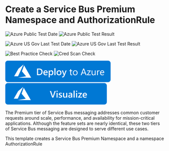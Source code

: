 # Create a Service Bus Premium Namespace and AuthorizationRule

![Azure Public Test Date](https://azurequickstartsservice.blob.core.windows.net/badges/101-servicebus-pn-ar/PublicLastTestDate.svg)
![Azure Public Test Result](https://azurequickstartsservice.blob.core.windows.net/badges/101-servicebus-pn-ar/PublicDeployment.svg)

![Azure US Gov Last Test Date](https://azurequickstartsservice.blob.core.windows.net/badges/101-servicebus-pn-ar/FairfaxLastTestDate.svg)
![Azure US Gov Last Test Result](https://azurequickstartsservice.blob.core.windows.net/badges/101-servicebus-pn-ar/FairfaxDeployment.svg)

![Best Practice Check](https://azurequickstartsservice.blob.core.windows.net/badges/101-servicebus-pn-ar/BestPracticeResult.svg)
![Cred Scan Check](https://azurequickstartsservice.blob.core.windows.net/badges/101-servicebus-pn-ar/CredScanResult.svg)

[![Deploy To Azure](https://raw.githubusercontent.com/Azure/azure-quickstart-templates/master/1-CONTRIBUTION-GUIDE/images/deploytoazure.svg?sanitize=true)]("https://portal.azure.com/#create/Microsoft.Template/uri/https%3A%2F%2Fraw.githubusercontent.com%2FAzure%2Fazure-quickstart-templates%2Fmaster%2F101-servicebus-pn-ar%2Fazuredeploy.json")  [![Visualize](https://raw.githubusercontent.com/Azure/azure-quickstart-templates/master/1-CONTRIBUTION-GUIDE/images/visualizebutton.svg?sanitize=true)]("http://armviz.io/#/?load=https%3A%2F%2Fraw.githubusercontent.com%2FAzure%2Fazure-quickstart-templates%2Fmaster%2F101-servicebus-pn-ar%2Fazuredeploy.json")
    


The Premium tier of Service Bus messaging addresses common customer requests around scale, performance, and availability for mission-critical applications. Although the feature sets are nearly identical, these two tiers of Service Bus messaging are designed to serve different use cases.

This template creates a Service Bus Premium Namespace and a namespace AuthorizationRule

